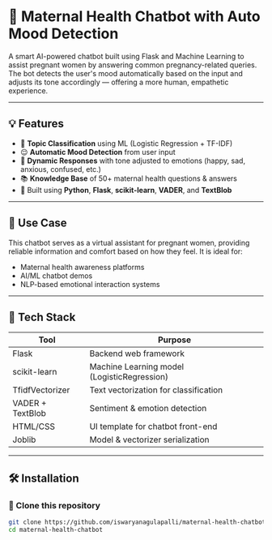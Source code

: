 # 🤰 Maternal Health Chatbot with Auto Mood Detection

A smart AI-powered chatbot built using Flask and Machine Learning to assist pregnant women by answering common pregnancy-related queries. The bot detects the user's mood automatically based on the input and adjusts its tone accordingly — offering a more human, empathetic experience.

---

## 💡 Features

- 🤖 **Topic Classification** using ML (Logistic Regression + TF-IDF)
- 😌 **Automatic Mood Detection** from user input
- 💬 **Dynamic Responses** with tone adjusted to emotions (happy, sad, anxious, confused, etc.)
- 📚 **Knowledge Base** of 50+ maternal health questions & answers
- 🧠 Built using **Python**, **Flask**, **scikit-learn**, **VADER**, and **TextBlob**

---

## 📌 Use Case

This chatbot serves as a virtual assistant for pregnant women, providing reliable information and comfort based on how they feel. It is ideal for:
- Maternal health awareness platforms
- AI/ML chatbot demos
- NLP-based emotional interaction systems

---

## 🚀 Tech Stack

| Tool          | Purpose                                |
|---------------|----------------------------------------|
| Flask         | Backend web framework                  |
| scikit-learn  | Machine Learning model (LogisticRegression) |
| TfidfVectorizer | Text vectorization for classification |
| VADER + TextBlob | Sentiment & emotion detection         |
| HTML/CSS      | UI template for chatbot front-end      |
| Joblib        | Model & vectorizer serialization       |

---

## 🛠️ Installation

### 🔗 Clone this repository
```bash
git clone https://github.com/iswaryanagulapalli/maternal-health-chatbot.git
cd maternal-health-chatbot
